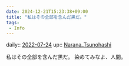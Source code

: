 ```yaml
---
date: 2024-12-21T15:23:38+09:00
title: "私はその全部を含んだ黒だ。"
tags:
 - Info
---
```


daily:: [2022-07-24](Daily_Note/2022-07-24.md)
up:: [Narana_Tsunohashi](../Bar/Novel/Nacaria/Narana_Tsunohashi.md)

私はその全部を含んだ黒だ。
染めてみなよ、人間。